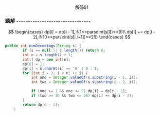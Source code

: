 <center>解码91</center>







### 题解  --------------------------------
$$
\begin{cases}
    dp[i] = dp[i - 1],if(1<=parseInt(s[i])<=9)\\
    dp[i] += dp[i - 2],if(10<=parseInt(s[i,i+1])<=26)
\end{cases}
$$
```java 
public int numDecodings(String s) {
		if (s == null || s.length()) return 0;
		int n = s.length() + 1;
		int[] dp = new int[n];
		dp[0] = 1;
		dp[1] = s.charAt(i) == '0' ? 0 : 1;
		for (int i = 2; i < n; ++ i) {
			int one = Integer.valueOf(s.substring(i - 1, i));
			int two = Integer.valueOf(s.substring(i - 2, i));
			
			if (one >= 1 && one <= 9) dp[i] = dp[i - 1];
			if (two >= 10 && two <= 26) dp[i] += dp[i - 2];
		}
		return dp[n - 1];
	}
```